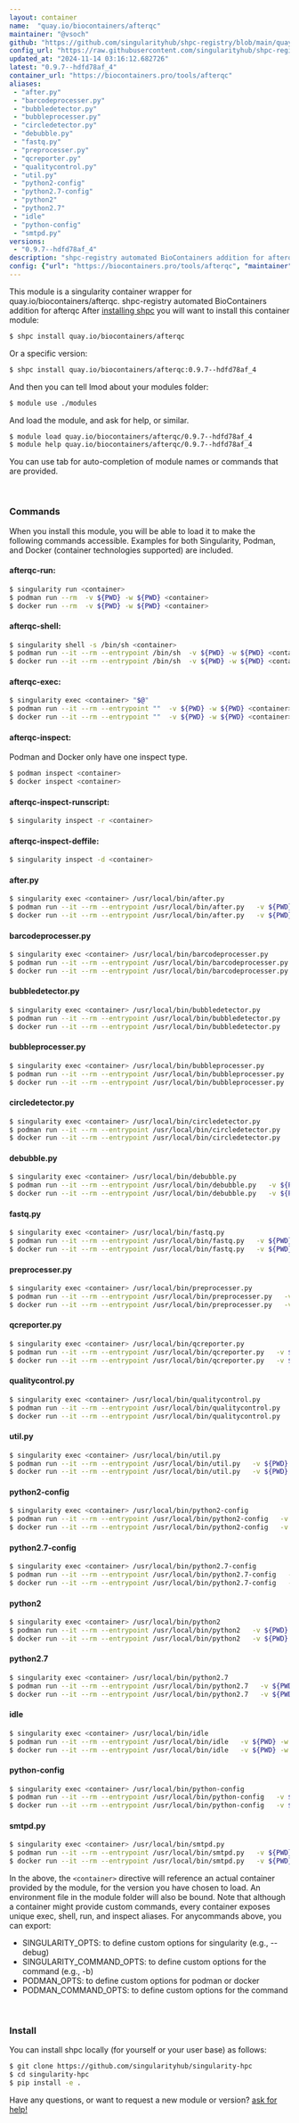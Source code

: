```yaml
---
layout: container
name:  "quay.io/biocontainers/afterqc"
maintainer: "@vsoch"
github: "https://github.com/singularityhub/shpc-registry/blob/main/quay.io/biocontainers/afterqc/container.yaml"
config_url: "https://raw.githubusercontent.com/singularityhub/shpc-registry/main/quay.io/biocontainers/afterqc/container.yaml"
updated_at: "2024-11-14 03:16:12.682726"
latest: "0.9.7--hdfd78af_4"
container_url: "https://biocontainers.pro/tools/afterqc"
aliases:
 - "after.py"
 - "barcodeprocesser.py"
 - "bubbledetector.py"
 - "bubbleprocesser.py"
 - "circledetector.py"
 - "debubble.py"
 - "fastq.py"
 - "preprocesser.py"
 - "qcreporter.py"
 - "qualitycontrol.py"
 - "util.py"
 - "python2-config"
 - "python2.7-config"
 - "python2"
 - "python2.7"
 - "idle"
 - "python-config"
 - "smtpd.py"
versions:
 - "0.9.7--hdfd78af_4"
description: "shpc-registry automated BioContainers addition for afterqc"
config: {"url": "https://biocontainers.pro/tools/afterqc", "maintainer": "@vsoch", "description": "shpc-registry automated BioContainers addition for afterqc", "latest": {"0.9.7--hdfd78af_4": "sha256:5b4c109c25ac7808e9506097993854ba7fd06c542466b3606eb566452e91cb60"}, "tags": {"0.9.7--hdfd78af_4": "sha256:5b4c109c25ac7808e9506097993854ba7fd06c542466b3606eb566452e91cb60"}, "docker": "quay.io/biocontainers/afterqc", "aliases": {"after.py": "/usr/local/bin/after.py", "barcodeprocesser.py": "/usr/local/bin/barcodeprocesser.py", "bubbledetector.py": "/usr/local/bin/bubbledetector.py", "bubbleprocesser.py": "/usr/local/bin/bubbleprocesser.py", "circledetector.py": "/usr/local/bin/circledetector.py", "debubble.py": "/usr/local/bin/debubble.py", "fastq.py": "/usr/local/bin/fastq.py", "preprocesser.py": "/usr/local/bin/preprocesser.py", "qcreporter.py": "/usr/local/bin/qcreporter.py", "qualitycontrol.py": "/usr/local/bin/qualitycontrol.py", "util.py": "/usr/local/bin/util.py", "python2-config": "/usr/local/bin/python2-config", "python2.7-config": "/usr/local/bin/python2.7-config", "python2": "/usr/local/bin/python2", "python2.7": "/usr/local/bin/python2.7", "idle": "/usr/local/bin/idle", "python-config": "/usr/local/bin/python-config", "smtpd.py": "/usr/local/bin/smtpd.py"}}
---
```


This module is a singularity container wrapper for quay.io/biocontainers/afterqc.
shpc-registry automated BioContainers addition for afterqc
After [installing shpc](#install) you will want to install this container module:


```bash
$ shpc install quay.io/biocontainers/afterqc
```

Or a specific version:

```bash
$ shpc install quay.io/biocontainers/afterqc:0.9.7--hdfd78af_4
```

And then you can tell lmod about your modules folder:

```bash
$ module use ./modules
```

And load the module, and ask for help, or similar.

```bash
$ module load quay.io/biocontainers/afterqc/0.9.7--hdfd78af_4
$ module help quay.io/biocontainers/afterqc/0.9.7--hdfd78af_4
```

You can use tab for auto-completion of module names or commands that are provided.

<br>

### Commands

When you install this module, you will be able to load it to make the following commands accessible.
Examples for both Singularity, Podman, and Docker (container technologies supported) are included.

#### afterqc-run:

```bash
$ singularity run <container>
$ podman run --rm  -v ${PWD} -w ${PWD} <container>
$ docker run --rm  -v ${PWD} -w ${PWD} <container>
```

#### afterqc-shell:

```bash
$ singularity shell -s /bin/sh <container>
$ podman run --it --rm --entrypoint /bin/sh  -v ${PWD} -w ${PWD} <container>
$ docker run --it --rm --entrypoint /bin/sh  -v ${PWD} -w ${PWD} <container>
```

#### afterqc-exec:

```bash
$ singularity exec <container> "$@"
$ podman run --it --rm --entrypoint ""  -v ${PWD} -w ${PWD} <container> "$@"
$ docker run --it --rm --entrypoint ""  -v ${PWD} -w ${PWD} <container> "$@"
```

#### afterqc-inspect:

Podman and Docker only have one inspect type.

```bash
$ podman inspect <container>
$ docker inspect <container>
```

#### afterqc-inspect-runscript:

```bash
$ singularity inspect -r <container>
```

#### afterqc-inspect-deffile:

```bash
$ singularity inspect -d <container>
```


#### after.py

```bash
$ singularity exec <container> /usr/local/bin/after.py
$ podman run --it --rm --entrypoint /usr/local/bin/after.py   -v ${PWD} -w ${PWD} <container> -c " $@"
$ docker run --it --rm --entrypoint /usr/local/bin/after.py   -v ${PWD} -w ${PWD} <container> -c " $@"
```


#### barcodeprocesser.py

```bash
$ singularity exec <container> /usr/local/bin/barcodeprocesser.py
$ podman run --it --rm --entrypoint /usr/local/bin/barcodeprocesser.py   -v ${PWD} -w ${PWD} <container> -c " $@"
$ docker run --it --rm --entrypoint /usr/local/bin/barcodeprocesser.py   -v ${PWD} -w ${PWD} <container> -c " $@"
```


#### bubbledetector.py

```bash
$ singularity exec <container> /usr/local/bin/bubbledetector.py
$ podman run --it --rm --entrypoint /usr/local/bin/bubbledetector.py   -v ${PWD} -w ${PWD} <container> -c " $@"
$ docker run --it --rm --entrypoint /usr/local/bin/bubbledetector.py   -v ${PWD} -w ${PWD} <container> -c " $@"
```


#### bubbleprocesser.py

```bash
$ singularity exec <container> /usr/local/bin/bubbleprocesser.py
$ podman run --it --rm --entrypoint /usr/local/bin/bubbleprocesser.py   -v ${PWD} -w ${PWD} <container> -c " $@"
$ docker run --it --rm --entrypoint /usr/local/bin/bubbleprocesser.py   -v ${PWD} -w ${PWD} <container> -c " $@"
```


#### circledetector.py

```bash
$ singularity exec <container> /usr/local/bin/circledetector.py
$ podman run --it --rm --entrypoint /usr/local/bin/circledetector.py   -v ${PWD} -w ${PWD} <container> -c " $@"
$ docker run --it --rm --entrypoint /usr/local/bin/circledetector.py   -v ${PWD} -w ${PWD} <container> -c " $@"
```


#### debubble.py

```bash
$ singularity exec <container> /usr/local/bin/debubble.py
$ podman run --it --rm --entrypoint /usr/local/bin/debubble.py   -v ${PWD} -w ${PWD} <container> -c " $@"
$ docker run --it --rm --entrypoint /usr/local/bin/debubble.py   -v ${PWD} -w ${PWD} <container> -c " $@"
```


#### fastq.py

```bash
$ singularity exec <container> /usr/local/bin/fastq.py
$ podman run --it --rm --entrypoint /usr/local/bin/fastq.py   -v ${PWD} -w ${PWD} <container> -c " $@"
$ docker run --it --rm --entrypoint /usr/local/bin/fastq.py   -v ${PWD} -w ${PWD} <container> -c " $@"
```


#### preprocesser.py

```bash
$ singularity exec <container> /usr/local/bin/preprocesser.py
$ podman run --it --rm --entrypoint /usr/local/bin/preprocesser.py   -v ${PWD} -w ${PWD} <container> -c " $@"
$ docker run --it --rm --entrypoint /usr/local/bin/preprocesser.py   -v ${PWD} -w ${PWD} <container> -c " $@"
```


#### qcreporter.py

```bash
$ singularity exec <container> /usr/local/bin/qcreporter.py
$ podman run --it --rm --entrypoint /usr/local/bin/qcreporter.py   -v ${PWD} -w ${PWD} <container> -c " $@"
$ docker run --it --rm --entrypoint /usr/local/bin/qcreporter.py   -v ${PWD} -w ${PWD} <container> -c " $@"
```


#### qualitycontrol.py

```bash
$ singularity exec <container> /usr/local/bin/qualitycontrol.py
$ podman run --it --rm --entrypoint /usr/local/bin/qualitycontrol.py   -v ${PWD} -w ${PWD} <container> -c " $@"
$ docker run --it --rm --entrypoint /usr/local/bin/qualitycontrol.py   -v ${PWD} -w ${PWD} <container> -c " $@"
```


#### util.py

```bash
$ singularity exec <container> /usr/local/bin/util.py
$ podman run --it --rm --entrypoint /usr/local/bin/util.py   -v ${PWD} -w ${PWD} <container> -c " $@"
$ docker run --it --rm --entrypoint /usr/local/bin/util.py   -v ${PWD} -w ${PWD} <container> -c " $@"
```


#### python2-config

```bash
$ singularity exec <container> /usr/local/bin/python2-config
$ podman run --it --rm --entrypoint /usr/local/bin/python2-config   -v ${PWD} -w ${PWD} <container> -c " $@"
$ docker run --it --rm --entrypoint /usr/local/bin/python2-config   -v ${PWD} -w ${PWD} <container> -c " $@"
```


#### python2.7-config

```bash
$ singularity exec <container> /usr/local/bin/python2.7-config
$ podman run --it --rm --entrypoint /usr/local/bin/python2.7-config   -v ${PWD} -w ${PWD} <container> -c " $@"
$ docker run --it --rm --entrypoint /usr/local/bin/python2.7-config   -v ${PWD} -w ${PWD} <container> -c " $@"
```


#### python2

```bash
$ singularity exec <container> /usr/local/bin/python2
$ podman run --it --rm --entrypoint /usr/local/bin/python2   -v ${PWD} -w ${PWD} <container> -c " $@"
$ docker run --it --rm --entrypoint /usr/local/bin/python2   -v ${PWD} -w ${PWD} <container> -c " $@"
```


#### python2.7

```bash
$ singularity exec <container> /usr/local/bin/python2.7
$ podman run --it --rm --entrypoint /usr/local/bin/python2.7   -v ${PWD} -w ${PWD} <container> -c " $@"
$ docker run --it --rm --entrypoint /usr/local/bin/python2.7   -v ${PWD} -w ${PWD} <container> -c " $@"
```


#### idle

```bash
$ singularity exec <container> /usr/local/bin/idle
$ podman run --it --rm --entrypoint /usr/local/bin/idle   -v ${PWD} -w ${PWD} <container> -c " $@"
$ docker run --it --rm --entrypoint /usr/local/bin/idle   -v ${PWD} -w ${PWD} <container> -c " $@"
```


#### python-config

```bash
$ singularity exec <container> /usr/local/bin/python-config
$ podman run --it --rm --entrypoint /usr/local/bin/python-config   -v ${PWD} -w ${PWD} <container> -c " $@"
$ docker run --it --rm --entrypoint /usr/local/bin/python-config   -v ${PWD} -w ${PWD} <container> -c " $@"
```


#### smtpd.py

```bash
$ singularity exec <container> /usr/local/bin/smtpd.py
$ podman run --it --rm --entrypoint /usr/local/bin/smtpd.py   -v ${PWD} -w ${PWD} <container> -c " $@"
$ docker run --it --rm --entrypoint /usr/local/bin/smtpd.py   -v ${PWD} -w ${PWD} <container> -c " $@"
```



In the above, the `<container>` directive will reference an actual container provided
by the module, for the version you have chosen to load. An environment file in the
module folder will also be bound. Note that although a container
might provide custom commands, every container exposes unique exec, shell, run, and
inspect aliases. For anycommands above, you can export:

 - SINGULARITY_OPTS: to define custom options for singularity (e.g., --debug)
 - SINGULARITY_COMMAND_OPTS: to define custom options for the command (e.g., -b)
 - PODMAN_OPTS: to define custom options for podman or docker
 - PODMAN_COMMAND_OPTS: to define custom options for the command

<br>

### Install

You can install shpc locally (for yourself or your user base) as follows:

```bash
$ git clone https://github.com/singularityhub/singularity-hpc
$ cd singularity-hpc
$ pip install -e .
```

Have any questions, or want to request a new module or version? [ask for help!](https://github.com/singularityhub/singularity-hpc/issues)
